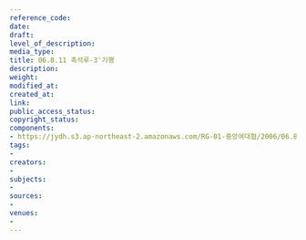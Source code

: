 ```yaml
---
reference_code: 
date: 
draft: 
level_of_description: 
media_type: 
title: 06.8.11 촉석루-3'기행
description: 
weight: 
modified_at: 
created_at: 
link: 
public_access_status: 
copyright_status: 
components:
- https://jydh.s3.ap-northeast-2.amazonaws.com/RG-01-중앙여대협/2006/06.8.11+촉석루-3'기행.jpg
tags:
- 
creators:
- 
subjects:
- 
sources:
- 
venues:
- 
---
```

